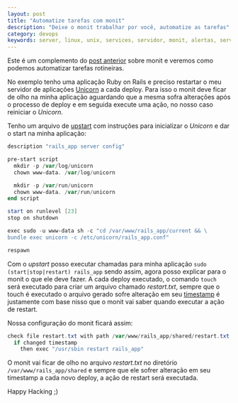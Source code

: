 ```yaml
---
layout: post
title: "Automatize tarefas com monit"
description: "Deixe o monit trabalhar por você, automatize as tarefas"
category: devops
keywords: server, linux, unix, services, servidor, monit, alertas, serviços, devops
---
```


Este é um complemento do [post anterior](http://infoslack.com/server/monitore-servicos-e-receba-alertas-com-monit/) sobre monit e veremos como podemos automatizar
tarefas rotineiras.

No exemplo tenho uma aplicação Ruby on Rails e preciso restartar o meu servidor
de aplicações [Unicorn](http://unicorn.bogomips.org/) a cada deploy. Para isso
o monit deve ficar de olho na minha aplicação aguardando que a mesma sofra
alterações após o processo de deploy e em seguida execute uma ação, no nosso
caso reiniciar o *Unicorn*.

Tenho um arquivo de [upstart](http://upstart.ubuntu.com/) com instruções para inicializar o *Unicorn* e
dar o start na minha aplicação:

```powershell
description "rails_app server config"

pre-start script
  mkdir -p /var/log/unicorn
  chown www-data. /var/log/unicorn

  mkdir -p /var/run/unicorn
  chown www-data. /var/run/unicorn
end script

start on runlevel [23]
stop on shutdown

exec sudo -u www-data sh -c "cd /var/www/rails_app/current && \
bundle exec unicorn -c /etc/unicorn/rails_app.conf"

respawn
```

Com o *upstart* posso executar chamadas para minha aplicação `sudo (start|stop|restart) rails_app`
sendo assim, agora posso explicar para o monit o que ele deve fazer.
A cada deploy executado, o comando `touch` será executado para criar um arquivo
chamado *restart.txt*, sempre que o touch é executado o arquivo gerado sofre
alteração em seu [timestamp](http://en.wikipedia.org/wiki/Timestamp) é justamente com base nisso que o monit vai saber
quando executar a ação de restart.

Nossa configuração do monit ficará assim:

```powershell
check file restart.txt with path /var/www/rails_app/shared/restart.txt
  if changed timestamp
    then exec "/usr/sbin restart rails_app"
```

O monit vai ficar de olho no arquivo *restart.txt* no diretório
`/var/www/rails_app/shared` e sempre que ele sofrer alteração em seu timestamp
a cada novo deploy, a ação de restart será executada.

Happy Hacking ;)
